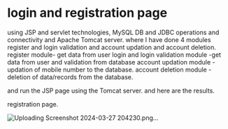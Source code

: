 # login and registration page
 using JSP and servlet technologies, MySQL DB and JDBC operations and connectivity and Apache Tomcat server. 
where I have done 4 modules register and login validation and account updation and account deletion.
register module- get data from user 
login and login validation module -get data from user and validation from database 
account updation module - updation of mobile number to the database.
account deletion module - deletion of data/records from the database.

and run the JSP page using the Tomcat server.
and here are the results.

registration page.

![Uploading Screenshot 2024-03-27 204230.png…]()
